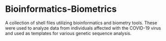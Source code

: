 # Bioinformatics-Biometrics

A collection of shell files utilizing bioinformatics and biometry tools. These were used to analyze data from individuals affected with the COVID-19 virus and used as templates for various genetic sequence analysis.
